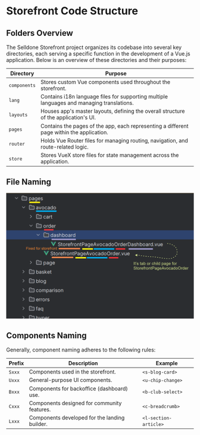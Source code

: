 # Storefront Code Structure



## Folders Overview
The Selldone Storefront project organizes its codebase into several key directories, each serving a specific function in
the development of a Vue.js application. Below is an overview of these directories and their purposes:

| Directory    | Purpose                                                                                   |
|--------------|-------------------------------------------------------------------------------------------|
| `components` | Stores custom Vue components used throughout the storefront.                              |
| `lang`       | Contains i18n language files for supporting multiple languages and managing translations. |
| `layouts`    | Houses app's master layouts, defining the overall structure of the application's UI.      |
| `pages`      | Contains the pages of the app, each representing a different page within the application. |
| `router`     | Holds Vue Router files for managing routing, navigation, and route-related logic.         |
| `store`      | Stores VueX store files for state management across the application.                      |


## File Naming

![file-naming.png](_docs/images/file-naming.png)

## Components Naming

Generally, component naming adheres to the following rules:

| Prefix | Description                                     | Example               |
|--------|-------------------------------------------------|-----------------------|
| `Sxxx` | Components used in the storefront.              | `<s-blog-card>`       |
| `Uxxx` | General-purpose UI components.                  | `<u-chip-change>`     |
| `Bxxx` | Components for backoffice (dashboard) use.      | `<b-club-select>`     |
| `Cxxx` | Components designed for community features.     | `<c-breadcrumb>`      |
| `Lxxx` | Components developed for the landing builder.   | `<l-section-article>` |

